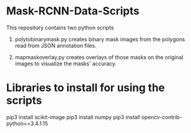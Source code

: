# Mask-RCNN-Data-Scripts

This repository contains two python scripts

1. polytobinarymask.py creates binary mask images from the polygons read from JSON annotation files.

2. mapmaskoverlay.py creates overlays of those masks on the original images to visualize the masks' accuracy.

# Libraries to install for using the scripts

pip3 install scikit-image
pip3 install numpy
pip3 install opencv-contrib-python==3.4.1.15
